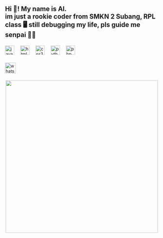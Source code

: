 <h2 align="left">Hi 👋! My name is Al.<br>im just a rookie coder from SMKN 2 Subang, RPL class 🖥️ still debugging my life, pls guide me senpai 🙏😹</h2>

###

<div align="left">
  <img src="https://cdn.jsdelivr.net/gh/devicons/devicon/icons/javascript/javascript-original.svg" height="30" alt="javascript logo"  />
  <img width="12" />
  <img src="https://cdn.jsdelivr.net/gh/devicons/devicon/icons/html5/html5-original.svg" height="30" alt="html5 logo"  />
  <img width="12" />
  <img src="https://cdn.jsdelivr.net/gh/devicons/devicon/icons/css3/css3-original.svg" height="30" alt="css3 logo"  />
  <img width="12" />
  <img src="https://cdn.jsdelivr.net/gh/devicons/devicon/icons/python/python-original.svg" height="30" alt="python logo"  />
  <img width="12" />
  <img src="https://cdn.jsdelivr.net/gh/devicons/devicon/icons/php/php-original.svg" height="30" alt="php logo"  />
</div>

###

<div align="left">
  <a href="https://Wa.me/6285134394748" target="_blank">
    <img src="https://img.shields.io/static/v1?message=Whatsapp&logo=whatsapp&label=&color=25D366&logoColor=white&labelColor=&style=for-the-badge" height="35" alt="whatsapp logo"  />
  </a>
</div>

###

<div align="center">
  <img height="500" src="https://media.giphy.com/media/v1.Y2lkPTc5MGI3NjExNDhlNHJzd3lkbHUxY3dxdjhrN2kyMGJzN3ZsdDBxY3AwYTk3emVvNyZlcD12MV9naWZzX3NlYXJjaCZjdD1n/MDJ9IbxxvDUQM/giphy.gif"  />
</div>
